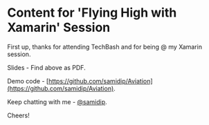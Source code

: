 Content for 'Flying High with Xamarin' Session
============

First up, thanks for attending TechBash and for being @ my Xamarin session.

Slides - Find above as PDF.

Demo code - [https://github.com/samidip/Aviation](https://github.com/samidip/Aviation).

Keep chatting with me - [@samidip](https://twitter.com/samidip).

Cheers!
